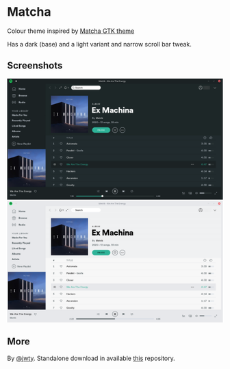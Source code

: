 # Matcha

Colour theme inspired by [Matcha GTK theme](https://github.com/vinceliuice/Matcha-gtk-theme)

Has a dark (base) and a light variant and narrow scroll bar tweak.

## Screenshots

![Matcha Dark themed Spotify screenshot](screenshot_dark.png)
![Matcha Light themed Spotify screenshot](screenshot_light.png)

## More

By [@jwty](https://github.com/jwty). Standalone download in available [this](https://github.com/jwty/Matcha-Spotify-Theme) repository.
